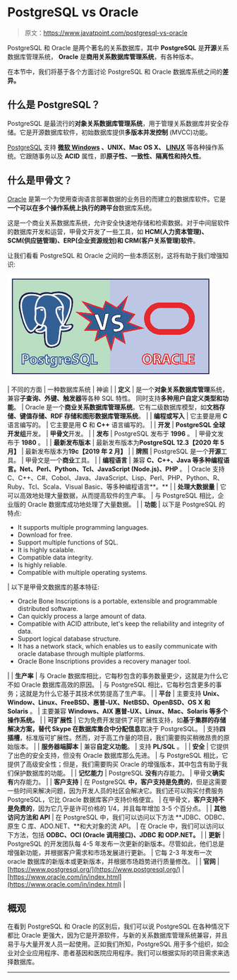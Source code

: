 # PostgreSQL vs Oracle

> 原文：<https://www.javatpoint.com/postgresql-vs-oracle>

PostgreSQL 和 Oracle 是两个著名的关系数据库，其中 **PostgreSQL** 是**开源**关系数据库管理系统， **Oracle** 是**商用关系数据库管理系统**，有各种版本。

在本节中，我们将基于各个方面讨论 PostgreSQL 和 Oracle 数据库系统之间的**差异。**

## 什么是 PostgreSQL？

PostgreSQL 是最流行的**对象关系数据库管理系统**，用于管理关系数据库并安全存储。它是开源数据库软件，初始数据库提供**多版本并发控制** (MVCC)功能。

[PostgreSQL](https://www.javatpoint.com/postgresql-tutorial) 支持 **[微软 Windows](https://www.javatpoint.com/windows) 、UNIX、Mac OS X、 [LINUX](https://www.javatpoint.com/linux-tutorial)** 等各种操作系统。它跟随事务以及 **ACID** 属性，即**原子性、一致性、隔离性和持久性**。

## 什么是甲骨文？

[Oracle](https://www.javatpoint.com/what-is-oracle) 是第一个为使用查询语言部署数据的业务目的而建立的数据库软件。它是**一个可以在多个操作系统上执行的跨平台**数据库系统。

这是一个商业关系数据库系统，允许安全快速地存储和检索数据。对于中间层软件的数据库开发和运营，甲骨文开发了一些工具，如 **HCM(人力资本管理)、SCM(供应链管理)、ERP(企业资源规划)和 CRM(客户关系管理)软件**。

让我们看看 PostgreSQL 和 Oracle 之间的一些本质区别，这将有助于我们增强知识:

![PostgreSQL vs Oracle](img/0104dbd64d691ba255d89530f2e15af1.png)

| 不同的方面 | 一种数据库系统 | 神谕 |
| **定义** | 是一个**对象关系数据库管理**系统，兼容**子查询、外键、触发器**等各种 SQL 特性。
同时支持**多种用户自定义类型和功能**。 | Oracle 是一个**商业关系数据库管理系统**。它有二级数据库模型，如**文档存储、键值存储、RDF 存储和图形数据库管理系统**。 |
| **编程或写入** | 它主要是用 **C** 语言编写的。 | 它主要是用 **C** 和 **C++** 语言编写的。 |
| **开发** | **PostgreSQL 全球开发组**开发。 | **甲骨文**开发。 |
| **发布** | PostgreSQL 发布于 **1996** 。 | 甲骨文发布于 **1980** 。 |
| **最新发布版本** | 最新发布版本为**PostgreSQL 12.3【2020 年 5 月】** | 最新发布版本为**19c【2019 年 2 月】** |
| **牌照** | PostgreSQL 是一个**开源**工具。 | 甲骨文是一个**商业**工具。 |
| **编程语言** | 兼容 **C、C++、Java 等多种编程语言。Net、Perl、Python、Tcl、JavaScript (Node.js)、PHP** 。 | Oracle 支持 C、C++、C#、Cobol、Java、JavaScript、Lisp、Perl、PHP、Python、R、Ruby、Tcl、Scala、Visual Basic、等多种编程语言**。** |
| **处理大数据量** | 它可以高效地处理大量数据，从而提高软件的生产率。 | 与 PostgreSQL 相比，企业版的 Oracle 数据库成功地处理了大量数据。 |
| **功能** | 以下是 PostgreSQL 的特点:

*   It supports multiple programming languages.
*   Download for free.
*   Support multiple functions of SQL.
*   It is highly scalable.
*   Compatible data integrity.
*   Is highly reliable.
*   Compatible with multiple operating systems.

 | 以下是甲骨文数据库的基本特征:

*   Oracle Bone Inscriptions is a portable, extensible and programmable distributed software.
*   Can quickly process a large amount of data.
*   Compatible with ACID attribute, let's keep the reliability and integrity of data.
*   Support logical database structure.
*   It has a network stack, which enables us to easily communicate with oracle database through multiple platforms.
*   Oracle Bone Inscriptions provides a recovery manager tool.

 |
| **生产率** | 与 Oracle 数据库相比，它每秒包含的事务数量更少，这就是为什么它不如 Oracle 数据库高效的原因。 | 与 PostgreSQL 相比，它每秒包含更多的事务；这就是为什么它基于其技术优势提高了生产率。 |
| **平台** | 主要支持 **Unix、Window、Linux、FreeBSD、惠普-UX、NetBSD、OpenBSD、OS X 和 Solaris** 。 | 主要兼容 **Windows、AIX 惠普-UX、Linux、Mac、Solaris 等多个操作系统。** |
| **可扩展性** | 它为免费开发提供了可扩展性支持，如**基于集群的存储解决方案，替代 Skype 在数据库集合中分配信息**取决于 PostgreSQL。 | 支持**四插槽**，标准版可扩展性。然而，对于高工作量的项目，我们需要购买稍微昂贵的原始版本。 |
| **服务器端脚本** | 兼容**自定义功能**。 | 支持 **PL/SQL** 。 |
| **安全** | 它提供了出色的安全支持，但没有 Oracle 数据库那么先进。 | 与 PostgreSQL 相比，它提供了高级安全性；但是，我们需要购买 Oracle 的增强版本，其中包含有助于我们保护数据库的功能。 |
| **记忆能力** | PostgreSQL **没有**内存能力。 | 甲骨文**确实有**内存能力。 |
| **客户支持** | 在 PostgreSQL **中，客户支持是免费的**，但是这需要一些时间来解决问题，因为开发人员的社区会解决它。我们还可以购买付费服务 PostgreSQL，它比 Oracle 数据库客户支持价格便宜。 | 在甲骨文，**客户支持不是免费的**，因为它几乎是许可价格的 1/4，并且每年增加 3-5 个百分点。 |
| **其他访问方法和 API** | 在 PostgreSQL 中，我们可以访问以下方法 **JDBC、ODBC、原生 C 库、ADO.NET、**和大对象的流 API。 | 在 Oracle 中，我们可以访问以下方法，包括 **ODBC、OCI (Oracle 调用接口)、JDBC 和 ODP.NET。** |
| **更新** | PostgreSQL 的开发团队每 4-5 年发布一次更新的新版本。尽管如此，他们总是增强新功能，并根据客户需求和市场发展进行更新。 | 它每 2-3 年发布一次 oracle 数据库的新版本或更新版本，并根据市场趋势进行质量修改。 |
| **官网** | [https://www.postgresql.org/](https://www.postgresql.org/) | [https://www.oracle.com/in/index.html](https://www.oracle.com/in/index.html) |

## 概观

在看到 PostgreSQL 和 Oracle 的区别后，我们可以说 PostgreSQL 在各种情况下都比 Oracle 更强大，因为它是开源软件，与新的关系数据库管理系统兼容，并且易于与大量开发人员一起使用。正如我们所知，PostgreSQL 用于多个组织，如企业对企业应用程序、患者基因和医院应用程序。我们可以根据实际的项目需求来选择数据库。

* * *
